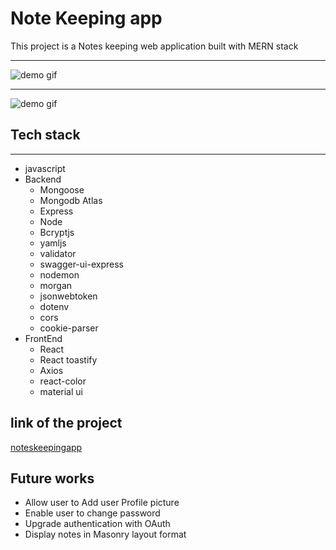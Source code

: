 # Note Keeping app

This project is a Notes keeping web application built with MERN stack
***
![demo gif](https://media2.giphy.com/media/tf14B9to2BNBStlm2T/giphy.gif?cid=790b7611bba936c25a64e7b59d03b36732725e0e736e36e7&rid=giphy.gif&ct=g)
***
![demo gif](https://media0.giphy.com/media/a6Knf0LgsL1rFICsqU/giphy.gif?cid=790b76117a8500f103e3139f0efa427ab16615d61bc87438&rid=giphy.gif&ct=g)

## Tech stack
***
- javascript
- Backend
    - Mongoose
    - Mongodb Atlas
    - Express
    - Node
    - Bcryptjs
    - yamljs
    - validator
    - swagger-ui-express
    - nodemon
    - morgan
    - jsonwebtoken
    - dotenv
    - cors
    - cookie-parser
- FrontEnd 
    - React
    - React toastify
    - Axios
    - react-color
    - material ui

## link of the project
[noteskeepingapp](https://noteskeeperweb.netlify.app)

## Future works
- Allow user to Add user Profile picture
- Enable user to change password
- Upgrade authentication with OAuth
- Display notes in Masonry  layout format